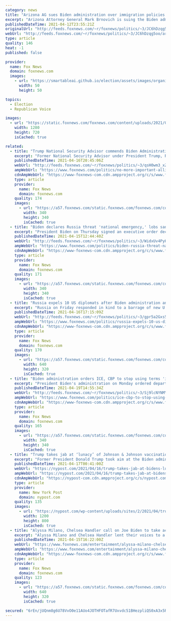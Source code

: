```yaml
---
category: news
title: "Arizona AG sues Biden administration over immigration policies that harm the environment"
excerpt: "Arizona Attorney General Mark Brnovich is suing the Biden administration over its immigration policies, citing questions over whether recent decisions comply with environmental regulations"
publishedDateTime: 2021-04-12T23:55:21Z
originalUrl: "http://feeds.foxnews.com/~r/foxnews/politics/~3/JC6hDzqg5oo/arizona-ag-lawsuit-biden-immigration"
webUrl: "http://feeds.foxnews.com/~r/foxnews/politics/~3/JC6hDzqg5oo/arizona-ag-lawsuit-biden-immigration"
type: article
quality: 146
heat: -1
published: false

provider:
  name: Fox News
  domain: foxnews.com
  images:
    - url: "https://smartableai.github.io/election/assets/images/organizations/foxnews.com-50x50.jpg"
      width: 50
      height: 50

topics:
  - Election
  - Republican Voice

images:
  - url: "https://static.foxnews.com/foxnews.com/content/uploads/2021/03/Arizona-border-immigration2.jpg"
    width: 1280
    height: 720
    isCached: true

related:
  - title: "Trump National Security Advisor commends Biden Administration: 'No more important alliance' than Japan"
    excerpt: "Former National Security Advisor under President Trump, Robert O'Brien, discusses Biden's response to tension with China and Russia."
    publishedDateTime: 2021-04-16T20:45:06Z
    webUrl: "http://feeds.foxnews.com/~r/foxnews/politics/~3/qsH0wm3_xZc/no-more-important-alliance-than-japan-amid-tension-china"
    ampWebUrl: "https://www.foxnews.com/politics/no-more-important-alliance-than-japan-amid-tension-china.amp"
    cdnAmpWebUrl: "https://www-foxnews-com.cdn.ampproject.org/c/s/www.foxnews.com/politics/no-more-important-alliance-than-japan-amid-tension-china.amp"
    type: article
    provider:
      name: Fox News
      domain: foxnews.com
    quality: 174
    images:
      - url: "https://a57.foxnews.com/static.foxnews.com/foxnews.com/content/uploads/2018/09/340/340/fox-news.jpg?ve=1&tl=1"
        width: 340
        height: 340
        isCached: true
  - title: "Biden declares Russia threat 'national emergency,' lobs sanctions; 10 diplomats booted over election meddling"
    excerpt: "President Biden on Thursday signed an executive order declaring a “national emergency” over the threat from Russia, as his administration slapped new sanctions on the country."
    publishedDateTime: 2021-04-15T12:44:40Z
    webUrl: "http://feeds.foxnews.com/~r/foxnews/politics/~3/WidxUv4PyHA/biden-russia-threat-national-emergency-sanctions"
    ampWebUrl: "https://www.foxnews.com/politics/biden-russia-threat-national-emergency-sanctions.amp"
    cdnAmpWebUrl: "https://www-foxnews-com.cdn.ampproject.org/c/s/www.foxnews.com/politics/biden-russia-threat-national-emergency-sanctions.amp"
    type: article
    provider:
      name: Fox News
      domain: foxnews.com
    quality: 171
    images:
      - url: "https://a57.foxnews.com/static.foxnews.com/foxnews.com/content/uploads/2020/01/340/340/Screen-Shot-2020-01-15-at-11.36.03-AM.png?ve=1&tl=1"
        width: 340
        height: 340
        isCached: true
  - title: "Russia expels 10 US diplomats after Biden administration announces new sanctions"
    excerpt: "Russia on Friday responded in kind to a barrage of new U.S. sanctions, saying it would expel 10 U.S. diplomats and take other retaliatory moves in a tense showdown with Washington"
    publishedDateTime: 2021-04-16T17:15:09Z
    webUrl: "http://feeds.foxnews.com/~r/foxnews/politics/~3/gpr5a2Gxs54/russia-expels-10-us-diplomats-biden-announces-new-sanctions"
    ampWebUrl: "https://www.foxnews.com/politics/russia-expels-10-us-diplomats-biden-announces-new-sanctions.amp"
    cdnAmpWebUrl: "https://www-foxnews-com.cdn.ampproject.org/c/s/www.foxnews.com/politics/russia-expels-10-us-diplomats-biden-announces-new-sanctions.amp"
    type: article
    provider:
      name: Fox News
      domain: foxnews.com
    quality: 170
    images:
      - url: "https://a57.foxnews.com/static.foxnews.com/foxnews.com/content/uploads/2020/12/640/320/AP20340464541350.jpg?ve=1&tl=1"
        width: 640
        height: 320
        isCached: true
  - title: "Biden administration orders ICE, CBP to stop using terms 'illegal alien' and 'assimilation'"
    excerpt: "President Biden's administration on Monday ordered departments to change the terms used to describe immigration matters, including how to refer to those who enter the country illegally, Fox News has confirmed."
    publishedDateTime: 2021-04-19T14:55:34Z
    webUrl: "http://feeds.foxnews.com/~r/foxnews/politics/~3/Sj9lcNYNMYI/ice-cbp-to-stop-using-terms-illegal-alien-and-assimilation"
    ampWebUrl: "https://www.foxnews.com/politics/ice-cbp-to-stop-using-terms-illegal-alien-and-assimilation.amp"
    cdnAmpWebUrl: "https://www-foxnews-com.cdn.ampproject.org/c/s/www.foxnews.com/politics/ice-cbp-to-stop-using-terms-illegal-alien-and-assimilation.amp"
    type: article
    provider:
      name: Fox News
      domain: foxnews.com
    quality: 165
    images:
      - url: "https://a57.foxnews.com/static.foxnews.com/foxnews.com/content/uploads/2020/01/340/340/Screen-Shot-2020-01-15-at-11.36.03-AM.png?ve=1&tl=1"
        width: 340
        height: 340
        isCached: true
  - title: "Trump takes jab at ‘lunacy’ of Johnson & Johnson vaccination pause"
    excerpt: "Former President Donald Trump took aim at the Biden administration on Friday evening for allowing for a pause in the Johnson & Johnson coronavirus vaccine, accusing them of allowing “insanely"
    publishedDateTime: 2021-04-17T00:41:00Z
    webUrl: "https://nypost.com/2021/04/16/trump-takes-jab-at-bidens-lunacy-of-jj-vaccination-pause/"
    ampWebUrl: "https://nypost.com/2021/04/16/trump-takes-jab-at-bidens-lunacy-of-jj-vaccination-pause/amp/"
    cdnAmpWebUrl: "https://nypost-com.cdn.ampproject.org/c/s/nypost.com/2021/04/16/trump-takes-jab-at-bidens-lunacy-of-jj-vaccination-pause/amp/"
    type: article
    provider:
      name: New York Post
      domain: nypost.com
    quality: 135
    images:
      - url: "https://nypost.com/wp-content/uploads/sites/2/2021/04/trump-calls-out-biden-jandj-pause-index.jpg?quality=90&strip=all&w=1200"
        width: 1200
        height: 800
        isCached: true
  - title: "Alyssa Milano, Chelsea Handler call on Joe Biden to take action on federal slavery reparations"
    excerpt: "Alyssa Milano and Chelsea Handler lent their voices to a call for President Joe Biden to implement federal slavery reparations for the Black community."
    publishedDateTime: 2021-04-15T16:22:00Z
    webUrl: "https://www.foxnews.com/entertainment/alyssa-milano-chelsea-handler-call-joe-biden-take-action-slavery-reparations"
    ampWebUrl: "https://www.foxnews.com/entertainment/alyssa-milano-chelsea-handler-call-joe-biden-take-action-slavery-reparations.amp"
    cdnAmpWebUrl: "https://www-foxnews-com.cdn.ampproject.org/c/s/www.foxnews.com/entertainment/alyssa-milano-chelsea-handler-call-joe-biden-take-action-slavery-reparations.amp"
    type: article
    provider:
      name: Fox News
      domain: foxnews.com
    quality: 123
    images:
      - url: "https://a57.foxnews.com/static.foxnews.com/foxnews.com/content/uploads/2021/04/640/320/Milano-Handler-Getty.jpg?ve=1&tl=1"
        width: 640
        height: 320
        isCached: true

secured: "6rEn/jUQnm8g6U78VvO0e11AUo4JOTHFOTafR7Uxvdc51BHezpliQS0xA3x5RFfgbwOsANfPQv4bdjAm+YjuV1JKeG83KgCaRRHPyRiPe4q0BlcGGyL1dFxAW62Qg9Zy/MBSP81joSpC02+M9Y2MFqDpTpIeq0fxWGQr3O+rhCPQBKsZVi2YWSKtnVlHUl3stOvlmeWwf5+aUAKqUWlAVWZc1Ok+t4n6ZiRS4RkSqpslrJx3CoQe7fwpGLiKIDo7lAFS7SVQakrNQJL6jG/kJ3c6mskm55khOZTPSOyE+aYB8X0oPoMshrueuT6JPD+8CqYe1hJgQvz7Ulx6fSQBEAAJ2SeLGPIpzPOMkkaF87E=;ux/HbiW82sxP3g1FUi9bPA=="
---
```


